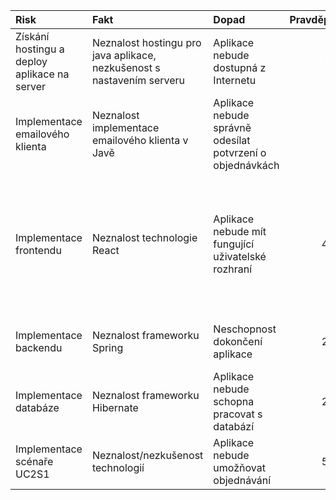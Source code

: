 ﻿| Risk | Fakt |	Dopad | Pravděpodobnost | MA |
|:-------|:-------|:--------|:--------------:|:-----|
|Získání hostingu a deploy aplikace na server|Neznalost hostingu pro java aplikace, nezkušenost s nastavením serveru|Aplikace nebude dostupná z Internetu |0%|Deploy prototypu|
|Implementace emailového klienta| Neznalost implementace emailového klienta v Javě| Aplikace nebude správně odesílat potvrzení o objednávkách | 5% | Nastudování implementace emailového klienta v Javě |
| Implementace frontendu | Neznalost technologie React | Aplikace nebude mít fungující uživatelské rozhraní | 40% | Zaučení členů týmu / alespoň polovina členů musí být schopna implementace frontendu, učení praxí, párové programování |
| Implementace backendu | Neznalost frameworku Spring | Neschopnost dokončení aplikace | 25% | Zaučení členů týmu, učení praxí, párové programování |
| Implementace databáze | Neznalost frameworku Hibernate | Aplikace nebude schopna pracovat s databází | 20% | Zaučení členů týmu, učení praxí, párové programování |
| Implementace scénaře UC2S1 | Neznalost/nezkušenost technologií | Aplikace nebude umožňovat objednávání | 50% | Zaučení členů týmu, učení praxí, párové programování |
